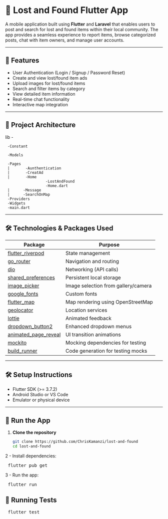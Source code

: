 # 📱 Lost and Found Flutter App

A mobile application built using **Flutter** and **Laravel** that enables users to post and search for lost and found items within their local community. The app provides a seamless experience to report items, browse categorized posts, chat with item owners, and manage user accounts.

---

## 📌 Features

- User Authentication (Login / Signup / Password Reset)
- Create and view lost/found item ads
- Upload images for lost/found items
- Search and filter items by category
- View detailed item information
- Real-time chat functionality
- Interactive map integration

---

## 📁 Project Architecture


lib -
     
     -Constant
     
     -Models
     
     -Pages
     |       -Aunthentication 
     |       -CreatAd
     |       -Home
                      -LostAndFound
                      -Home.dart
     |      -Message
     |      -SearchOnMap
     -Providers
     -Widgets
     -main.dart



---

## 🛠 Technologies & Packages Used

| Package | Purpose |
|--------|---------|
| [flutter_riverpod](https://pub.dev/packages/riverpod) | State management |
| [go_router](https://pub.dev/packages/go_router) | Navigation and routing |
| [dio](https://pub.dev/packages/dio) | Networking (API calls) |
| [shared_preferences](https://pub.dev/packages/shared_preferences) | Persistent local storage |
| [image_picker](https://pub.dev/packages/image_picker) | Image selection from gallery/camera |
| [google_fonts](https://pub.dev/packages/google_fonts) | Custom fonts |
| [flutter_map](https://pub.dev/packages/flutter_map) | Map rendering using OpenStreetMap |
| [geolocator](https://pub.dev/packages/geolocator) | Location services |
| [lottie](https://pub.dev/packages/lottie) | Animated feedback |
| [dropdown_button2](https://pub.dev/packages/dropdown_button2) | Enhanced dropdown menus |
| [animated_page_reveal](https://pub.dev/packages/animated_page_reveal) | UI transition animations |
| [mockito](https://pub.dev/packages/mockito) | Mocking dependencies for testing |
| [build_runner](https://pub.dev/packages/build_runner) | Code generation for testing mocks |

---

## 🛠 Setup Instructions

- Flutter SDK (>= 3.7.2)
- Android Studio or VS Code
- Emulator or physical device

---

## 🚀 Run the App

1. **Clone the repository**
   ```bash
   git clone https://github.com/ChrisKamanzi/lost-and-found
   cd lost-and-found


2 - Install dependencies:

<pre> flutter pub get </pre>

3 - Run the app:

<pre> flutter run  </pre>

## 🧪 Running Tests

<pre> flutter test </pre>

 







